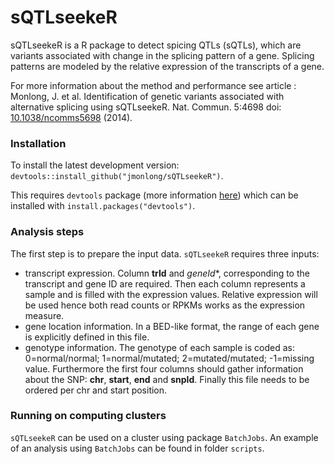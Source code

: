 sQTLseekeR
==========

sQTLseekeR is a R package to detect spicing QTLs (sQTLs), which are variants associated with change in 
the splicing pattern of a gene. Splicing patterns are modeled by the relative expression of the transcripts
of a gene.

For more information about the method and performance see article :
Monlong, J. et al. Identification of genetic variants associated with alternative splicing using sQTLseekeR. Nat. Commun. 
5:4698 doi: [10.1038/ncomms5698](http://www.nature.com/ncomms/2014/140820/ncomms5698/full/ncomms5698.html) (2014).

### Installation

To install the latest development version: `devtools::install_github("jmonlong/sQTLseekeR")`. 

This requires `devtools` package (more information [here](https://github.com/hadley/devtools)) 
which can be installed with `install.packages("devtools")`. 

### Analysis steps

The first step is to prepare the input data. `sQTLseekeR` requires three inputs:
* transcript expression. Column **trId** and *geneId**, corresponding to the transcript and gene ID are required. Then each column represents a sample and is filled with the expression values. Relative expression will be used hence both read counts or RPKMs works as the expression measure.
* gene location information. In a BED-like format, the range of each gene is explicitly defined in this file.
* genotype information. The genotype of each sample is coded as: 0=normal/normal; 1=normal/mutated; 2=mutated/mutated; -1=missing value. Furthermore the first four columns should gather information about the SNP: **chr**, **start**, **end** and **snpId**. Finally this file needs to be ordered per chr and start position.


### Running on computing clusters

`sQTLseekeR` can be used on a cluster using package `BatchJobs`. An example of an analysis using `BatchJobs` can
be found in folder `scripts`.


